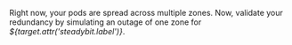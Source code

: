 Right now, your pods are spread across multiple zones.
Now, validate your redundancy by simulating an outage of one zone for *${target.attr('steadybit.label')}*.
